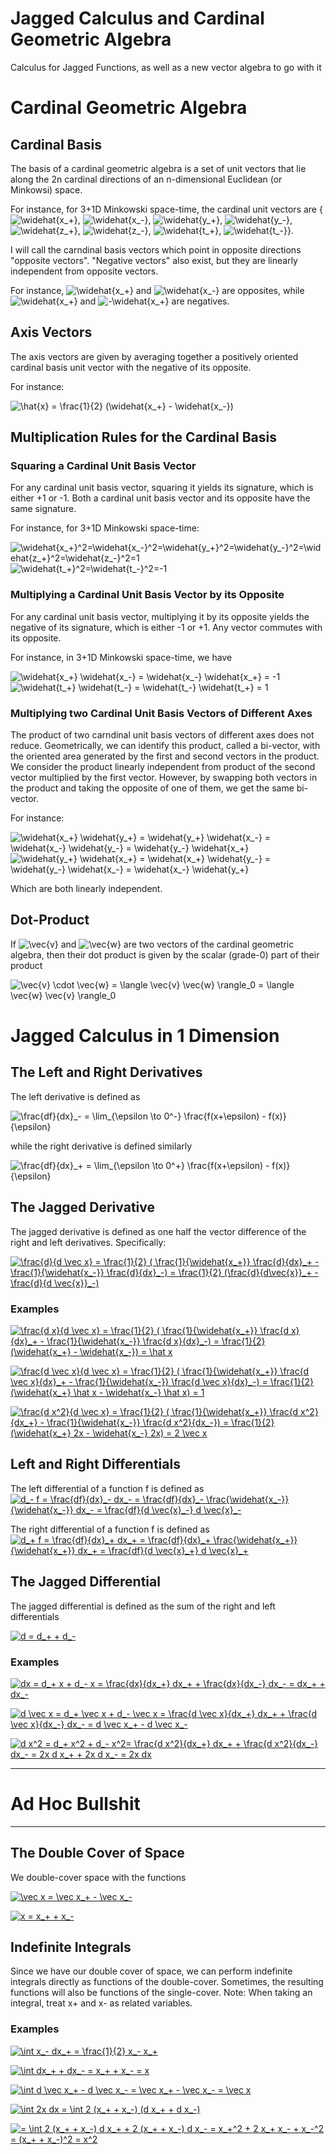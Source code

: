 # Jagged Calculus and Cardinal Geometric Algebra
Calculus for Jagged Functions, as well as a new vector algebra to go with it

# Cardinal Geometric Algebra

## Cardinal Basis
The basis of a cardinal geometric algebra is a set of unit vectors that lie along the 2n cardinal directions of an n-dimensional Euclidean (or Minkowsi) space.

For instance, for 3+1D Minkowski space-time, the cardinal unit vectors are {<img src="https://latex.codecogs.com/gif.latex?\widehat{x_&plus;}" title="\widehat{x_+}" />, <img src="https://latex.codecogs.com/gif.latex?\widehat{x_-}" title="\widehat{x_-}" />, <img src="https://latex.codecogs.com/gif.latex?\widehat{y_&plus;}" title="\widehat{y_+}" />, <img src="https://latex.codecogs.com/gif.latex?\widehat{y_-}" title="\widehat{y_-}" />, <img src="https://latex.codecogs.com/gif.latex?\widehat{z_&plus;}" title="\widehat{z_+}" />, <img src="https://latex.codecogs.com/gif.latex?\widehat{z_-}" title="\widehat{z_-}" />, <img src="https://latex.codecogs.com/gif.latex?\widehat{t_&plus;}" title="\widehat{t_+}" />, <img src="https://latex.codecogs.com/gif.latex?\widehat{t_-}" title="\widehat{t_-}" />}.

I will call the carndinal basis vectors which point in opposite directions "opposite vectors".  "Negative vectors" also exist, but they are linearly independent from opposite vectors.

For instance, <img src="https://latex.codecogs.com/gif.latex?\widehat{x_&plus;}" title="\widehat{x_+}" /> and <img src="https://latex.codecogs.com/gif.latex?\widehat{x_-}" title="\widehat{x_-}" /> are opposites, while <img src="https://latex.codecogs.com/gif.latex?\widehat{x_&plus;}" title="\widehat{x_+}" /> and <img src="https://latex.codecogs.com/gif.latex?-\widehat{x_&plus;}" title="-\widehat{x_+}" /> are negatives.

## Axis Vectors

The axis vectors are given by averaging together a positively oriented cardinal basis unit vector with the negative of its opposite.

For instance:

<img src="https://latex.codecogs.com/gif.latex?\hat{x}&space;=&space;\frac{1}{2}&space;(\widehat{x_&plus;}&space;-&space;\widehat{x_-})" title="\hat{x} = \frac{1}{2} (\widehat{x_+} - \widehat{x_-})" />


## Multiplication Rules for the Cardinal Basis

### Squaring a Cardinal Unit Basis Vector

For any cardinal unit basis vector, squaring it yields its signature, which is either +1 or -1.  Both a cardinal unit basis vector and its opposite have the same signature.

For instance, for 3+1D Minkowski space-time:

<img src="https://latex.codecogs.com/gif.latex?\widehat{x_&plus;}^2=\widehat{x_-}^2=\widehat{y_&plus;}^2=\widehat{y_-}^2=\widehat{z_&plus;}^2=\widehat{z_-}^2=1" title="\widehat{x_+}^2=\widehat{x_-}^2=\widehat{y_+}^2=\widehat{y_-}^2=\widehat{z_+}^2=\widehat{z_-}^2=1" />

<img src="https://latex.codecogs.com/gif.latex?\widehat{t_&plus;}^2=\widehat{t_-}^2=-1" title="\widehat{t_+}^2=\widehat{t_-}^2=-1" />

### Multiplying a Cardinal Unit Basis Vector by its Opposite

For any cardinal unit basis vector, multiplying it by its opposite yields the negative of its signature, which is either -1 or +1.  Any vector commutes with its opposite.

For instance, in 3+1D Minkowski space-time, we have

<img src="https://latex.codecogs.com/gif.latex?\widehat{x_&plus;}&space;\widehat{x_-}&space;=&space;\widehat{x_-}&space;\widehat{x_&plus;}&space;=&space;-1" title="\widehat{x_+} \widehat{x_-} = \widehat{x_-} \widehat{x_+} = -1" />

<img src="https://latex.codecogs.com/gif.latex?\widehat{t_&plus;}&space;\widehat{t_-}&space;=&space;\widehat{t_-}&space;\widehat{t_&plus;}&space;=&space;1" title="\widehat{t_+} \widehat{t_-} = \widehat{t_-} \widehat{t_+} = 1" />

### Multiplying two Cardinal Unit Basis Vectors of Different Axes

The product of two carndinal unit basis vectors of different axes does not reduce.  Geometrically, we can identify this product, called a bi-vector, with the oriented area generated by the first and second vectors in the product.  We consider the product linearly independent from product of the second vector multiplied by the first vector.  However, by swapping both vectors in the product and taking the opposite of one of them, we get the same bi-vector.

For instance:

<img src="https://latex.codecogs.com/gif.latex?\widehat{x_&plus;}&space;\widehat{y_&plus;}&space;=&space;\widehat{y_&plus;}&space;\widehat{x_-}&space;=&space;\widehat{x_-}&space;\widehat{y_-}&space;=&space;\widehat{y_-}&space;\widehat{x_&plus;}" title="\widehat{x_+} \widehat{y_+} = \widehat{y_+} \widehat{x_-} = \widehat{x_-} \widehat{y_-} = \widehat{y_-} \widehat{x_+}" />

<img src="https://latex.codecogs.com/gif.latex?\widehat{y_&plus;}&space;\widehat{x_&plus;}&space;=&space;\widehat{x_&plus;}&space;\widehat{y_-}&space;=&space;\widehat{y_-}&space;\widehat{x_-}&space;=&space;\widehat{x_-}&space;\widehat{y_&plus;}" title="\widehat{y_+} \widehat{x_+} = \widehat{x_+} \widehat{y_-} = \widehat{y_-} \widehat{x_-} = \widehat{x_-} \widehat{y_+}" />

Which are both linearly independent.


## Dot-Product

If <img src="https://latex.codecogs.com/gif.latex?\vec{v}" title="\vec{v}" /> and <img src="https://latex.codecogs.com/gif.latex?\vec{w}" title="\vec{w}" /> are two vectors of the cardinal geometric algebra, then their dot product is given by the scalar (grade-0) part of their product

<img src="https://latex.codecogs.com/gif.latex?\vec{v}&space;\cdot&space;\vec{w}&space;=&space;\langle&space;\vec{v}&space;\vec{w}&space;\rangle_0&space;=&space;\langle&space;\vec{w}&space;\vec{v}&space;\rangle_0" title="\vec{v} \cdot \vec{w} = \langle \vec{v} \vec{w} \rangle_0 = \langle \vec{w} \vec{v} \rangle_0" />


# Jagged Calculus in 1 Dimension

## The Left and Right Derivatives

The left derivative is defined as

<img src="https://latex.codecogs.com/gif.latex?\frac{df}{dx}_-&space;=&space;\lim_{\epsilon&space;\to&space;0^-}&space;\frac{f(x&plus;\epsilon)&space;-&space;f(x)}{\epsilon}" title="\frac{df}{dx}_- = \lim_{\epsilon \to 0^-} \frac{f(x+\epsilon) - f(x)}{\epsilon}" />

while the right derivative is defined similarly

<img src="https://latex.codecogs.com/gif.latex?\frac{df}{dx}_&plus;&space;=&space;\lim_{\epsilon&space;\to&space;0^&plus;}&space;\frac{f(x&plus;\epsilon)&space;-&space;f(x)}{\epsilon}" title="\frac{df}{dx}_+ = \lim_{\epsilon \to 0^+} \frac{f(x+\epsilon) - f(x)}{\epsilon}" />

## The Jagged Derivative

The jagged derivative is defined as one half the vector difference of the right and left derivatives.  Specifically:

<a href="https://www.codecogs.com/eqnedit.php?latex=\frac{d}{d&space;\vec&space;x}&space;=&space;\frac{1}{2}&space;(&space;\frac{1}{\widehat{x_&plus;}}&space;\frac{d}{dx}_&plus;&space;-&space;\frac{1}{\widehat{x_-}}&space;\frac{d}{dx}_-)&space;=&space;\frac{1}{2}&space;(\frac{d}{d\vec{x}}_&plus;&space;-&space;\frac{d}{d&space;\vec{x}}_-)" target="_blank"><img src="https://latex.codecogs.com/gif.latex?\frac{d}{d&space;\vec&space;x}&space;=&space;\frac{1}{2}&space;(&space;\frac{1}{\widehat{x_&plus;}}&space;\frac{d}{dx}_&plus;&space;-&space;\frac{1}{\widehat{x_-}}&space;\frac{d}{dx}_-)&space;=&space;\frac{1}{2}&space;(\frac{d}{d\vec{x}}_&plus;&space;-&space;\frac{d}{d&space;\vec{x}}_-)" title="\frac{d}{d \vec x} = \frac{1}{2} ( \frac{1}{\widehat{x_+}} \frac{d}{dx}_+ - \frac{1}{\widehat{x_-}} \frac{d}{dx}_-) = \frac{1}{2} (\frac{d}{d\vec{x}}_+ - \frac{d}{d \vec{x}}_-)" /></a>

### Examples

<a href="https://www.codecogs.com/eqnedit.php?latex=\frac{d&space;x}{d&space;\vec&space;x}&space;=&space;\frac{1}{2}&space;(&space;\frac{1}{\widehat{x_&plus;}}&space;\frac{d&space;x}{dx}_&plus;&space;-&space;\frac{1}{\widehat{x_-}}&space;\frac{d&space;x}{dx}_-)&space;=&space;\frac{1}{2}&space;(\widehat{x_&plus;}&space;-&space;\widehat{x_-})&space;=&space;\hat&space;x" target="_blank"><img src="https://latex.codecogs.com/gif.latex?\frac{d&space;x}{d&space;\vec&space;x}&space;=&space;\frac{1}{2}&space;(&space;\frac{1}{\widehat{x_&plus;}}&space;\frac{d&space;x}{dx}_&plus;&space;-&space;\frac{1}{\widehat{x_-}}&space;\frac{d&space;x}{dx}_-)&space;=&space;\frac{1}{2}&space;(\widehat{x_&plus;}&space;-&space;\widehat{x_-})&space;=&space;\hat&space;x" title="\frac{d x}{d \vec x} = \frac{1}{2} ( \frac{1}{\widehat{x_+}} \frac{d x}{dx}_+ - \frac{1}{\widehat{x_-}} \frac{d x}{dx}_-) = \frac{1}{2} (\widehat{x_+} - \widehat{x_-}) = \hat x" /></a>

<a href="https://www.codecogs.com/eqnedit.php?latex=\frac{d&space;\vec&space;x}{d&space;\vec&space;x}&space;=&space;\frac{1}{2}&space;(&space;\frac{1}{\widehat{x_&plus;}}&space;\frac{d&space;\vec&space;x}{dx}_&plus;&space;-&space;\frac{1}{\widehat{x_-}}&space;\frac{d&space;\vec&space;x}{dx}_-)&space;=&space;\frac{1}{2}&space;(\widehat{x_&plus;}&space;\hat&space;x&space;-&space;\widehat{x_-}&space;\hat&space;x)&space;=&space;1" target="_blank"><img src="https://latex.codecogs.com/gif.latex?\frac{d&space;\vec&space;x}{d&space;\vec&space;x}&space;=&space;\frac{1}{2}&space;(&space;\frac{1}{\widehat{x_&plus;}}&space;\frac{d&space;\vec&space;x}{dx}_&plus;&space;-&space;\frac{1}{\widehat{x_-}}&space;\frac{d&space;\vec&space;x}{dx}_-)&space;=&space;\frac{1}{2}&space;(\widehat{x_&plus;}&space;\hat&space;x&space;-&space;\widehat{x_-}&space;\hat&space;x)&space;=&space;1" title="\frac{d \vec x}{d \vec x} = \frac{1}{2} ( \frac{1}{\widehat{x_+}} \frac{d \vec x}{dx}_+ - \frac{1}{\widehat{x_-}} \frac{d \vec x}{dx}_-) = \frac{1}{2} (\widehat{x_+} \hat x - \widehat{x_-} \hat x) = 1" /></a>

<a href="https://www.codecogs.com/eqnedit.php?latex=\frac{d&space;x^2}{d&space;\vec&space;x}&space;=&space;\frac{1}{2}&space;(&space;\frac{1}{\widehat{x_&plus;}}&space;\frac{d&space;x^2}{dx_&plus;}&space;-&space;\frac{1}{\widehat{x_-}}&space;\frac{d&space;x^2}{dx_-})&space;=&space;\frac{1}{2}&space;(\widehat{x_&plus;}&space;2x&space;-&space;\widehat{x_-}&space;2x)&space;=&space;2&space;\vec&space;x" target="_blank"><img src="https://latex.codecogs.com/gif.latex?\frac{d&space;x^2}{d&space;\vec&space;x}&space;=&space;\frac{1}{2}&space;(&space;\frac{1}{\widehat{x_&plus;}}&space;\frac{d&space;x^2}{dx_&plus;}&space;-&space;\frac{1}{\widehat{x_-}}&space;\frac{d&space;x^2}{dx_-})&space;=&space;\frac{1}{2}&space;(\widehat{x_&plus;}&space;2x&space;-&space;\widehat{x_-}&space;2x)&space;=&space;2&space;\vec&space;x" title="\frac{d x^2}{d \vec x} = \frac{1}{2} ( \frac{1}{\widehat{x_+}} \frac{d x^2}{dx_+} - \frac{1}{\widehat{x_-}} \frac{d x^2}{dx_-}) = \frac{1}{2} (\widehat{x_+} 2x - \widehat{x_-} 2x) = 2 \vec x" /></a>

## Left and Right Differentials

The left differential of a function f is defined as <a href="https://www.codecogs.com/eqnedit.php?latex=d_-&space;f&space;=&space;\frac{df}{dx}_-&space;dx_-&space;=&space;\frac{df}{dx}_-&space;\frac{\widehat{x_-}}{\widehat{x_-}}&space;dx_-&space;=&space;\frac{df}{d&space;\vec{x}_-}&space;d&space;\vec{x}_-" target="_blank"><img src="https://latex.codecogs.com/gif.latex?d_-&space;f&space;=&space;\frac{df}{dx}_-&space;dx_-&space;=&space;\frac{df}{dx}_-&space;\frac{\widehat{x_-}}{\widehat{x_-}}&space;dx_-&space;=&space;\frac{df}{d&space;\vec{x}_-}&space;d&space;\vec{x}_-" title="d_- f = \frac{df}{dx}_- dx_- = \frac{df}{dx}_- \frac{\widehat{x_-}}{\widehat{x_-}} dx_- = \frac{df}{d \vec{x}_-} d \vec{x}_-" /></a>

The right differential of a function f is defined as <a href="https://www.codecogs.com/eqnedit.php?latex=d_&plus;&space;f&space;=&space;\frac{df}{dx}_&plus;&space;dx_&plus;&space;=&space;\frac{df}{dx}_&plus;&space;\frac{\widehat{x_&plus;}}{\widehat{x_&plus;}}&space;dx_&plus;&space;=&space;\frac{df}{d&space;\vec{x}_&plus;}&space;d&space;\vec{x}_&plus;" target="_blank"><img src="https://latex.codecogs.com/gif.latex?d_&plus;&space;f&space;=&space;\frac{df}{dx}_&plus;&space;dx_&plus;&space;=&space;\frac{df}{dx}_&plus;&space;\frac{\widehat{x_&plus;}}{\widehat{x_&plus;}}&space;dx_&plus;&space;=&space;\frac{df}{d&space;\vec{x}_&plus;}&space;d&space;\vec{x}_&plus;" title="d_+ f = \frac{df}{dx}_+ dx_+ = \frac{df}{dx}_+ \frac{\widehat{x_+}}{\widehat{x_+}} dx_+ = \frac{df}{d \vec{x}_+} d \vec{x}_+" /></a>

## The Jagged Differential

The jagged differential is defined as the sum of the right and left differentials

<a href="https://www.codecogs.com/eqnedit.php?latex=d&space;=&space;d_&plus;&space;&plus;&space;d_-" target="_blank"><img src="https://latex.codecogs.com/gif.latex?d&space;=&space;d_&plus;&space;&plus;&space;d_-" title="d = d_+ + d_-" /></a>

### Examples

<a href="https://www.codecogs.com/eqnedit.php?latex=dx&space;=&space;d_&plus;&space;x&space;&plus;&space;d_-&space;x&space;=&space;\frac{dx}{dx_&plus;}&space;dx_&plus;&space;&plus;&space;\frac{dx}{dx_-}&space;dx_-&space;=&space;dx_&plus;&space;&plus;&space;dx_-" target="_blank"><img src="https://latex.codecogs.com/gif.latex?dx&space;=&space;d_&plus;&space;x&space;&plus;&space;d_-&space;x&space;=&space;\frac{dx}{dx_&plus;}&space;dx_&plus;&space;&plus;&space;\frac{dx}{dx_-}&space;dx_-&space;=&space;dx_&plus;&space;&plus;&space;dx_-" title="dx = d_+ x + d_- x = \frac{dx}{dx_+} dx_+ + \frac{dx}{dx_-} dx_- = dx_+ + dx_-" /></a>

<a href="https://www.codecogs.com/eqnedit.php?latex=d&space;\vec&space;x&space;=&space;d_&plus;&space;\vec&space;x&space;&plus;&space;d_-&space;\vec&space;x&space;=&space;\frac{d&space;\vec&space;x}{dx_&plus;}&space;dx_&plus;&space;&plus;&space;\frac{d&space;\vec&space;x}{dx_-}&space;dx_-&space;=&space;d&space;\vec&space;x_&plus;&space;-&space;d&space;\vec&space;x_-" target="_blank"><img src="https://latex.codecogs.com/gif.latex?d&space;\vec&space;x&space;=&space;d_&plus;&space;\vec&space;x&space;&plus;&space;d_-&space;\vec&space;x&space;=&space;\frac{d&space;\vec&space;x}{dx_&plus;}&space;dx_&plus;&space;&plus;&space;\frac{d&space;\vec&space;x}{dx_-}&space;dx_-&space;=&space;d&space;\vec&space;x_&plus;&space;-&space;d&space;\vec&space;x_-" title="d \vec x = d_+ \vec x + d_- \vec x = \frac{d \vec x}{dx_+} dx_+ + \frac{d \vec x}{dx_-} dx_- = d \vec x_+ - d \vec x_-" /></a>

<a href="https://www.codecogs.com/eqnedit.php?latex=d&space;x^2&space;=&space;d_&plus;&space;x^2&space;&plus;&space;d_-&space;x^2=&space;\frac{d&space;x^2}{dx_&plus;}&space;dx_&plus;&space;&plus;&space;\frac{d&space;x^2}{dx_-}&space;dx_-&space;=&space;2x&space;d&space;x_&plus;&space;&plus;&space;2x&space;d&space;x_-&space;=&space;2x&space;dx" target="_blank"><img src="https://latex.codecogs.com/gif.latex?d&space;x^2&space;=&space;d_&plus;&space;x^2&space;&plus;&space;d_-&space;x^2=&space;\frac{d&space;x^2}{dx_&plus;}&space;dx_&plus;&space;&plus;&space;\frac{d&space;x^2}{dx_-}&space;dx_-&space;=&space;2x&space;d&space;x_&plus;&space;&plus;&space;2x&space;d&space;x_-&space;=&space;2x&space;dx" title="d x^2 = d_+ x^2 + d_- x^2= \frac{d x^2}{dx_+} dx_+ + \frac{d x^2}{dx_-} dx_- = 2x d x_+ + 2x d x_- = 2x dx" /></a>

---

# Ad Hoc Bullshit

---

## The Double Cover of Space

We double-cover space with the functions

<a href="https://www.codecogs.com/eqnedit.php?latex=\vec&space;x&space;=&space;\vec&space;x_&plus;&space;-&space;\vec&space;x_-" target="_blank"><img src="https://latex.codecogs.com/gif.latex?\vec&space;x&space;=&space;\vec&space;x_&plus;&space;-&space;\vec&space;x_-" title="\vec x = \vec x_+ - \vec x_-" /></a>

<a href="https://www.codecogs.com/eqnedit.php?latex=x&space;=&space;x_&plus;&space;&plus;&space;x_-" target="_blank"><img src="https://latex.codecogs.com/gif.latex?x&space;=&space;x_&plus;&space;&plus;&space;x_-" title="x = x_+ + x_-" /></a>

## Indefinite Integrals

Since we have our double cover of space, we can perform indefinite integrals directly as functions of the double-cover.  Sometimes, the resulting functions will also be functions of the single-cover.  Note:  When taking an integral, treat x+ and x- as related variables.

### Examples

<a href="https://www.codecogs.com/eqnedit.php?latex=\int&space;x_-&space;dx_&plus;&space;=&space;\frac{1}{2}&space;x_-&space;x_&plus;" target="_blank"><img src="https://latex.codecogs.com/gif.latex?\int&space;x_-&space;dx_&plus;&space;=&space;\frac{1}{2}&space;x_-&space;x_&plus;" title="\int x_- dx_+ = \frac{1}{2} x_- x_+" /></a>

<a href="https://www.codecogs.com/eqnedit.php?latex=\int&space;dx_&plus;&space;&plus;&space;dx_-&space;=&space;x_&plus;&space;&plus;&space;x_-&space;=&space;x" target="_blank"><img src="https://latex.codecogs.com/gif.latex?\int&space;dx_&plus;&space;&plus;&space;dx_-&space;=&space;x_&plus;&space;&plus;&space;x_-&space;=&space;x" title="\int dx_+ + dx_- = x_+ + x_- = x" /></a>

<a href="https://www.codecogs.com/eqnedit.php?latex=\int&space;d&space;\vec&space;x_&plus;&space;-&space;d&space;\vec&space;x_-&space;=&space;\vec&space;x_&plus;&space;-&space;\vec&space;x_-&space;=&space;\vec&space;x" target="_blank"><img src="https://latex.codecogs.com/gif.latex?\int&space;d&space;\vec&space;x_&plus;&space;-&space;d&space;\vec&space;x_-&space;=&space;\vec&space;x_&plus;&space;-&space;\vec&space;x_-&space;=&space;\vec&space;x" title="\int d \vec x_+ - d \vec x_- = \vec x_+ - \vec x_- = \vec x" /></a>

<a href="https://www.codecogs.com/eqnedit.php?latex=\int&space;2x&space;dx&space;=&space;\int&space;2&space;(x_&plus;&space;&plus;&space;x_-)&space;(d&space;x_&plus;&space;&plus;&space;d&space;x_-)" target="_blank"><img src="https://latex.codecogs.com/gif.latex?\int&space;2x&space;dx&space;=&space;\int&space;2&space;(x_&plus;&space;&plus;&space;x_-)&space;(d&space;x_&plus;&space;&plus;&space;d&space;x_-)" title="\int 2x dx = \int 2 (x_+ + x_-) (d x_+ + d x_-)" /></a>

<a href="https://www.codecogs.com/eqnedit.php?latex==&space;\int&space;2&space;(x_&plus;&space;&plus;&space;x_-)&space;d&space;x_&plus;&space;&plus;&space;2&space;(x_&plus;&space;&plus;&space;x_-)&space;d&space;x_-&space;=&space;x_&plus;^2&space;&plus;&space;2&space;x_&plus;&space;x_-&space;&plus;&space;x_-^2&space;=&space;(x_&plus;&space;&plus;&space;x_-)^2&space;=&space;x^2" target="_blank"><img src="https://latex.codecogs.com/gif.latex?=&space;\int&space;2&space;(x_&plus;&space;&plus;&space;x_-)&space;d&space;x_&plus;&space;&plus;&space;2&space;(x_&plus;&space;&plus;&space;x_-)&space;d&space;x_-&space;=&space;x_&plus;^2&space;&plus;&space;2&space;x_&plus;&space;x_-&space;&plus;&space;x_-^2&space;=&space;(x_&plus;&space;&plus;&space;x_-)^2&space;=&space;x^2" title="= \int 2 (x_+ + x_-) d x_+ + 2 (x_+ + x_-) d x_- = x_+^2 + 2 x_+ x_- + x_-^2 = (x_+ + x_-)^2 = x^2" /></a>
